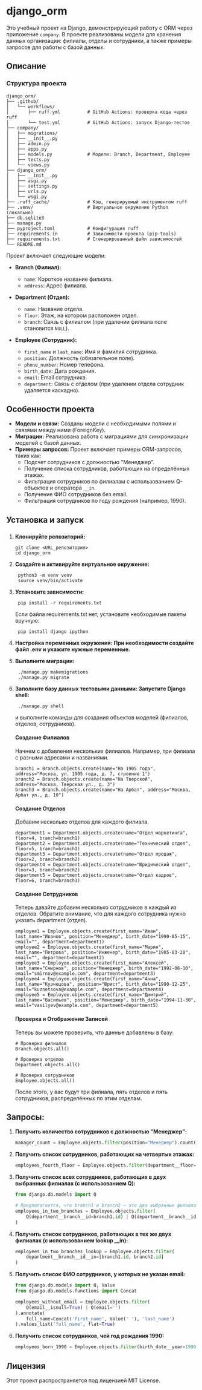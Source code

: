 # django_orm

Это учебный проект на Django, демонстрирующий работу с ORM через приложение `company`. В проекте реализованы модели для хранения данных организации: филиалы, отделы и сотрудники, а также примеры запросов для работы с базой данных.

## Описание
### Структура проекта
```
django_orm/
├── .github/
│   └── workflows/
│       ├── ruff.yml          # GitHub Actions: проверка кода через ruff
│       └── test.yml          # GitHub Actions: запуск Django-тестов
├── company/
│   ├── migrations/
│   ├── __init__.py
│   ├── admin.py
│   ├── apps.py
│   ├── models.py             # Модели: Branch, Department, Employee
│   ├── tests.py
│   └── views.py
├── django_orm/
│   ├── __init__.py
│   ├── asgi.py
│   ├── settings.py
│   ├── urls.py
│   └── wsgi.py
├── .ruff_cache/              # Кэш, генерируемый инструментом ruff
├── .venv/                    # Виртуальное окружение Python (локально)
├── db.sqlite3
├── manage.py
├── pyproject.toml            # Конфигурация ruff
├── requirements.in           # Зависимости проекта (pip-tools)
├── requirements.txt          # Сгенерированный файл зависимостей
└── README.md
```

Проект включает следующие модели:

- **Branch (Филиал):**
  - `name`: Короткое название филиала.
  - `address`: Адрес филиала.

- **Department (Отдел):**
  - `name`: Название отдела.
  - `floor`: Этаж, на котором расположен отдел.
  - `branch`: Связь с филиалом (при удалении филиала поле становится `NULL`).

- **Employee (Сотрудник):**
  - `first_name` и `last_name`: Имя и фамилия сотрудника.
  - `position`: Должность (обязательное поле).
  - `phone_number`: Номер телефона.
  - `birth_date`: Дата рождения.
  - `email`: Email сотрудника.
  - `department`: Связь с отделом (при удалении отдела сотрудник удаляется каскадно).

## Особенности проекта

- **Модели и связи:** Созданы модели с необходимыми полями и связями между ними (ForeignKey).
- **Миграции:** Реализована работа с миграциями для синхронизации моделей с базой данных.
- **Примеры запросов:** Проект включает примеры ORM-запросов, таких как:
  - Подсчет сотрудников с должностью "Менеджер".
  - Получение списка сотрудников, работающих на определённых этажах.
  - Фильтрация сотрудников по филиалам с использованием Q-объектов и оператора `__in`.
  - Получение ФИО сотрудников без email.
  - Фильтрация сотрудников по году рождения (например, 1990).

## Установка и запуск
###
1. **Клонируйте репозиторий:**
   ```
   git clone <URL_репозитория>
   cd django_orm
   ```
2. **Создайте и активируйте виртуальное окружение:**
   ```
	python3 -m venv venv
	source venv/bin/activate
   ```
3. **Установите зависимости:**
   ```
	pip install -r requirements.txt
   ```
	Если файла requirements.txt нет, установите необходимые пакеты вручную:
   ```
	pip install django ipython
   ```
4. **Настройка переменных окружения: При необходимости создайте файл .env и укажите нужные переменные.**
5. **Выполните миграции:**
   ```
	./manage.py makemigrations
	./manage.py migrate
	```
6. **Заполните базу данных тестовыми данными: Запустите Django shell:**
   ```
	./manage.py shell
	```
	и выполните команды для создания объектов моделей (филиалов, отделов, сотрудников).

	#### Создание Филиалов
	Начнем с добавления нескольких филиалов. Например, три филиала с разными адресами и названиями.
	```
	branch1 = Branch.objects.create(name="На 1905 года", address="Москва, ул. 1905 года, д. 7, строение 1")
	branch2 = Branch.objects.create(name="На Тверской", address="Москва, Тверская ул., д. 3")
	branch3 = Branch.objects.create(name="На Арбат", address="Москва, Арбат ул., д. 10")
	```
	#### Создание Отделов
	Добавим несколько отделов для каждого филиала.
	```
	department1 = Department.objects.create(name="Отдел маркетинга", floor=4, branch=branch1)
	department2 = Department.objects.create(name="Технический отдел", floor=5, branch=branch1)
	department3 = Department.objects.create(name="Отдел продаж", floor=2, branch=branch2)
	department4 = Department.objects.create(name="Юридический отдел", floor=3, branch=branch2)
	department5 = Department.objects.create(name="Отдел кадров", floor=6, branch=branch3)
	```
	#### Создание Сотрудников
	Теперь давайте добавим несколько сотрудников в каждый из отделов. Обратите внимание, что для каждого сотрудника нужно указать department (отдел).
	```
	employee1 = Employee.objects.create(first_name="Иван", last_name="Иванов", position="Менеджер", birth_date="1990-05-15", email="", department=department1)
	employee2 = Employee.objects.create(first_name="Мария", last_name="Петрова", position="Инженер", birth_date="1985-03-20", email="", department=department2)
	employee3 = Employee.objects.create(first_name="Алексей", last_name="Смирнов", position="Менеджер", birth_date="1992-08-10", email="smirnov@example.com", department=department3)
	employee4 = Employee.objects.create(first_name="Анна", last_name="Кузнецова", position="Юрист", birth_date="1990-12-25", email="kuznetsova@example.com", department=department4)
	employee5 = Employee.objects.create(first_name="Дмитрий", last_name="Васильев", position="Менеджер", birth_date="1994-11-30", email="vasilyev@example.com", department=department5)
	```
	#### Проверка и Отображение Записей
	Теперь вы можете проверить, что данные добавлены в базу:
	```
	# Проверка филиалов
	Branch.objects.all()

	# Проверка отделов
	Department.objects.all()

	# Проверка сотрудников
	Employee.objects.all()
	```
	После этого, у вас будут три филиала, пять отделов и пять сотрудников, распределённых по этим отделам.

## Запросы:

1. **Получить количество сотрудников с должностью "Менеджер":**

   ```python
   manager_count = Employee.objects.filter(position="Менеджер").count()
   ```

2. **Получить список сотрудников, работающих на четвертых этажах:**

   ```python
   employees_fourth_floor = Employee.objects.filter(department__floor=4)
   ```

3. **Получить список всех сотрудников, работающих в двух выбранных филиалах (с использованием Q):**

   ```python
   from django.db.models import Q

   # Предполагается, что branch1 и branch2 — это два выбранных филиала.
   employees_in_two_branches = Employee.objects.filter(
       Q(department__branch__id=branch1.id) | Q(department__branch__id=branch2.id)
   )
   ```

4. **Получить список сотрудников, работающих в тех же двух филиалах (с использованием lookup __in):**

   ```python
   employees_in_two_branches_lookup = Employee.objects.filter(
       department__branch__id__in=[branch1.id, branch2.id]
   )
   ```

5. **Получить список ФИО сотрудников, у которых не указан email:**

   ```python
   from django.db.models import Q, Value
   from django.db.models.functions import Concat

   employees_without_email = Employee.objects.filter(
       Q(email__isnull=True) | Q(email='')
   ).annotate(
       full_name=Concat('first_name', Value(' '), 'last_name')
   ).values_list('full_name', flat=True)
   ```

6. **Получить список сотрудников, чей год рождения 1990:**

   ```python
   employees_born_1990 = Employee.objects.filter(birth_date__year=1990)
   ```
## Лицензия
Этот проект распространяется под лицензией MIT License.
